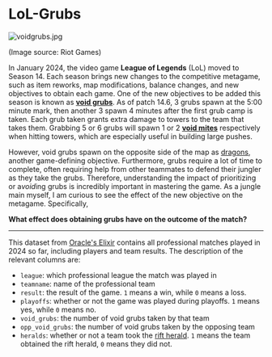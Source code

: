 # LoL-Grubs

![voidgrubs.jpg](attachment:voidgrubs.jpg)

(Image source: Riot Games)

In January 2024, the video game **League of Legends** (LoL) moved to Season 14. Each season brings new changes to the competitive metagame, such as item reworks, map modifications, balance changes, and new objectives to obtain each game. One of the new objectives to be added this season is known as [**void grubs**](https://leagueoflegends.fandom.com/wiki/Voidgrub_camp). As of patch 14.6, 3 grubs spawn at the 5:00 minute mark, then another 3 spawn 4 minutes after the first grub camp is taken. Each grub taken grants extra damage to towers to the team that takes them. Grabbing 5 or 6 grubs will spawn 1 or 2 [**void mites**](https://leagueoflegends.fandom.com/wiki/Voidgrub_camp#Voidmite) respectively when hitting towers, which are especially useful in building large pushes.

However, void grubs spawn on the opposite side of the map as [dragons](https://leagueoflegends.fandom.com/wiki/Dragon_pit_(League_of_Legends)), another game-defining objective. Furthermore, grubs require a lot of time to complete, often requiring help from other teammates to defend their jungler as they take the grubs. Therefore, understanding the impact of prioritizing or a*void*ing grubs is incredibly important in mastering the game. As a jungle main myself, I am curious to see the effect of the new objective on the metagame. Specifically,

**What effect does obtaining grubs have on the outcome of the match?**

---

This dataset from [Oracle's Elixir](https://oracleselixir.com/tools/downloads) contains all professional matches played in 2024 so far, including players and team results. The description of the relevant columns are:
- `league`: which professional league the match was played in
- `teamname`: name of the professional team
- `result`: the result of the game. `1` means a win, while `0` means a loss.
- `playoffs`: whether or not the game was played during playoffs. `1` means yes, while `0` means no.
- `void_grubs`: the number of void grubs taken by that team
- `opp_void_grubs`: the number of void grubs taken by the opposing team
- `heralds`: whether or not a team took the [rift herald](https://leagueoflegends.fandom.com/wiki/Rift_Herald/LoL). `1` means the team obtained the rift herald, `0` means they did not.
